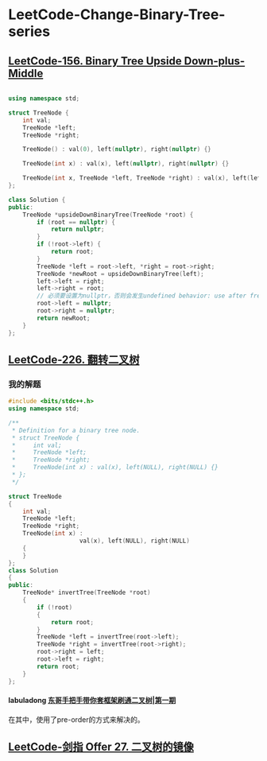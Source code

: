 # LeetCode-Change-Binary-Tree-series



## [LeetCode-156. Binary Tree Upside Down-plus-Middle](https://leetcode.cn/problems/binary-tree-upside-down/) 

```c++

using namespace std;

struct TreeNode {
    int val;
    TreeNode *left;
    TreeNode *right;

    TreeNode() : val(0), left(nullptr), right(nullptr) {}

    TreeNode(int x) : val(x), left(nullptr), right(nullptr) {}

    TreeNode(int x, TreeNode *left, TreeNode *right) : val(x), left(left), right(right) {}
};

class Solution {
public:
    TreeNode *upsideDownBinaryTree(TreeNode *root) {
        if (root == nullptr) {
            return nullptr;
        }
        if (!root->left) {
            return root;
        }
        TreeNode *left = root->left, *right = root->right;
        TreeNode *newRoot = upsideDownBinaryTree(left);
        left->left = right;
        left->right = root;
        // 必须要设置为nullptr，否则会发生undefined behavior: use after free，即访问野指针
        root->left = nullptr;
        root->right = nullptr;
        return newRoot;
    }
};

```



## [LeetCode-226. 翻转二叉树](https://leetcode.cn/problems/invert-binary-tree/)



### 我的解题

```C++
#include <bits/stdc++.h>
using namespace std;

/**
 * Definition for a binary tree node.
 * struct TreeNode {
 *     int val;
 *     TreeNode *left;
 *     TreeNode *right;
 *     TreeNode(int x) : val(x), left(NULL), right(NULL) {}
 * };
 */

struct TreeNode
{
	int val;
	TreeNode *left;
	TreeNode *right;
	TreeNode(int x) :
					val(x), left(NULL), right(NULL)
	{
	}
};
class Solution
{
public:
	TreeNode* invertTree(TreeNode *root)
	{
		if (!root)
		{
			return root;
		}
		TreeNode *left = invertTree(root->left);
		TreeNode *right = invertTree(root->right);
		root->right = left;
		root->left = right;
		return root;
	}
};

```



#### labuladong [东哥手把手带你套框架刷通二叉树|第一期](https://mp.weixin.qq.com/s/izZ5uiWzTagagJec6Y7RvQ) 

在其中，使用了pre-order的方式来解决的。





## [LeetCode-剑指 Offer 27. 二叉树的镜像](https://leetcode.cn/problems/er-cha-shu-de-jing-xiang-lcof/)



